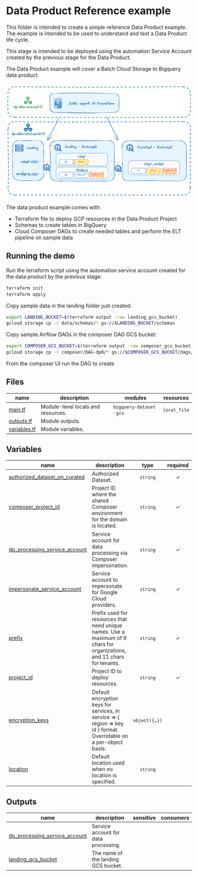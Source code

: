 # Data Product Reference example

This folder is intended to create a simple reference Data Product example. The example is intended to be used to understand and test a Data Product life cycle.

This stage is intended to be deployed using the automation Service Account created by the previous stage for the Data Product.

The Data Product example will cover a Batch Cloud Storage to Bigquery data product:

<p align="center">
  <img src="diagram.png" alt="High level diagram.">
</p>

The data product example comes with:

- Terraform file to deploy GCP resources in the Data Product Project
- Schemas to create tables in BigQuery
- Cloud Composer DAGs to create needed tables and perform the ELT pipeline on sample data

## Running the demo

Run the terraform script using the automation service account created for the data product by the previous stage:

```bash
terraform init
terraform apply
```

Copy sample data in the landing folder just created:

```bash
export LANDING_BUCKET=$(terraform output -raw landing_gcs_bucket)
gcloud storage cp -r data/schemas/* gs://$LANDING_BUCKET/schemas
```

Copy sample Airflow DAGs in the composer DAG GCS bucket:
```bash
export COMPOSER_GCS_BUCKET=$(terraform output -raw composer_gcs_bucket)
gcloud storage cp -r composer/DAG-dp0/* gs://$COMPOSER_GCS_BUCKET/dags/DAG-dp0/
```

From the composer UI run the DAG to create

<!-- TFDOC OPTS files:1 show_extra:1 exclude:providers.tf -->
<!-- BEGIN TFDOC -->
## Files

| name | description | modules | resources |
|---|---|---|---|
| [main.tf](./main.tf) | Module-level locals and resources. | <code>bigquery-dataset</code> · <code>gcs</code> | <code>local_file</code> |
| [outputs.tf](./outputs.tf) | Module outputs. |  |  |
| [variables.tf](./variables.tf) | Module variables. |  |  |

## Variables

| name | description | type | required | default | producer |
|---|---|:---:|:---:|:---:|:---:|
| [authorized_dataset_on_curated](variables.tf#L16) | Authorized Dataset. | <code>string</code> | ✓ |  |  |
| [composer_project_id](variables.tf#L21) | Project ID where the shared Composer environment for the domain is located. | <code>string</code> | ✓ |  |  |
| [dp_processing_service_account](variables.tf#L27) | Service account for data processing via Composer impersonation. | <code>string</code> | ✓ |  |  |
| [impersonate_service_account](variables.tf#L44) | Service account to impersonate for Google Cloud providers. | <code>string</code> | ✓ |  |  |
| [prefix](variables.tf#L57) | Prefix used for resources that need unique names. Use a maximum of 9 chars for organizations, and 11 chars for tenants. | <code>string</code> | ✓ |  |  |
| [project_id](variables.tf#L66) | Project ID to deploy resources. | <code>string</code> | ✓ |  |  |
| [encryption_keys](variables.tf#L33) | Default encryption keys for services, in service => { region => key id } format. Overridable on a per-object basis. | <code title="object&#40;&#123;&#10;  bigquery &#61; optional&#40;map&#40;string&#41;, &#123;&#125;&#41;&#10;  composer &#61; optional&#40;map&#40;string&#41;, &#123;&#125;&#41;&#10;  storage  &#61; optional&#40;map&#40;string&#41;, &#123;&#125;&#41;&#10;&#125;&#41;">object&#40;&#123;&#8230;&#125;&#41;</code> |  | <code>&#123;&#125;</code> |  |
| [location](variables.tf#L50) | Default location used when no location is specified. | <code>string</code> |  | <code>&#34;europe-west8&#34;</code> |  |

## Outputs

| name | description | sensitive | consumers |
|---|---|:---:|---|
| [dp_processing_service_account](outputs.tf#L17) | Service account for data processing. |  |  |
| [landing_gcs_bucket](outputs.tf#L22) | The name of the landing GCS bucket. |  |  |
<!-- END TFDOC -->
